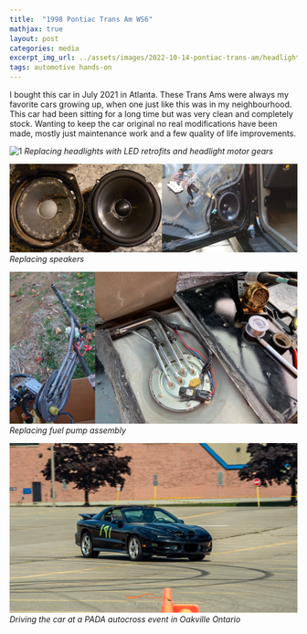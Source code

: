 ```yaml
---
title:  "1998 Pontiac Trans Am WS6"
mathjax: true
layout: post
categories: media
excerpt_img_url: ../assets/images/2022-10-14-pontiac-trans-am/headlights2.png
tags: automotive hands-on
---
```


I bought this car in July 2021 in Atlanta. These Trans Ams were always my favorite cars growing up, when one just like this was in my neighbourhood. This car had been sitting for a long time but was very clean and completely stock. Wanting to keep the car original no real modifications have been made, mostly just maintenance work and a few quality of life improvements.

![1](/assets/images/2022-10-14-pontiac-trans-am/headlights2.png)
*Replacing headlights with LED retrofits and headlight motor gears*

![1](/assets/images/2022-10-14-pontiac-trans-am/DSC_0298_300.png)
*Replacing speakers*

![1](/assets/images/2022-10-14-pontiac-trans-am/FuelPump.png)
*Replacing fuel pump assembly*

![](/assets/images/2022-10-14-pontiac-trans-am/IMG_1185_2.png)
*Driving the car at a PADA autocross event in Oakville Ontario*





